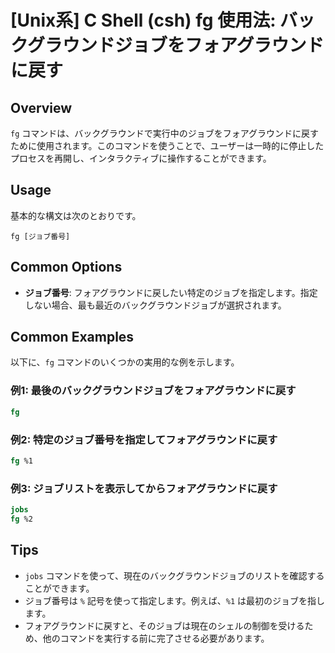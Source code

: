 # [Unix系] C Shell (csh) fg 使用法: バックグラウンドジョブをフォアグラウンドに戻す

## Overview
`fg` コマンドは、バックグラウンドで実行中のジョブをフォアグラウンドに戻すために使用されます。このコマンドを使うことで、ユーザーは一時的に停止したプロセスを再開し、インタラクティブに操作することができます。

## Usage
基本的な構文は次のとおりです。

```
fg [ジョブ番号]
```

## Common Options
- **ジョブ番号**: フォアグラウンドに戻したい特定のジョブを指定します。指定しない場合、最も最近のバックグラウンドジョブが選択されます。

## Common Examples
以下に、`fg` コマンドのいくつかの実用的な例を示します。

### 例1: 最後のバックグラウンドジョブをフォアグラウンドに戻す
```csh
fg
```

### 例2: 特定のジョブ番号を指定してフォアグラウンドに戻す
```csh
fg %1
```

### 例3: ジョブリストを表示してからフォアグラウンドに戻す
```csh
jobs
fg %2
```

## Tips
- `jobs` コマンドを使って、現在のバックグラウンドジョブのリストを確認することができます。
- ジョブ番号は `%` 記号を使って指定します。例えば、`%1` は最初のジョブを指します。
- フォアグラウンドに戻すと、そのジョブは現在のシェルの制御を受けるため、他のコマンドを実行する前に完了させる必要があります。